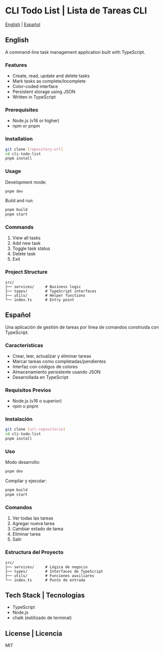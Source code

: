# CLI Todo List | Lista de Tareas CLI

[English](#english) | [Español](#español)

## English

A command-line task management application built with TypeScript.

### Features
- Create, read, update and delete tasks
- Mark tasks as complete/incomplete
- Color-coded interface
- Persistent storage using JSON
- Written in TypeScript

### Prerequisites
- Node.js (v16 or higher)
- npm or pnpm

### Installation
```bash
git clone [repository-url]
cd cli-todo-list
pnpm install
```

### Usage
Development mode:
```bash
pnpm dev
```

Build and run:
```bash
pnpm build
pnpm start
```

### Commands
1. View all tasks
2. Add new task
3. Toggle task status
4. Delete task
5. Exit

### Project Structure
```
src/
├── services/     # Business logic
├── types/        # TypeScript interfaces
├── utils/        # Helper functions
└── index.ts      # Entry point
```

## Español

Una aplicación de gestión de tareas por línea de comandos construida con TypeScript.

### Características
- Crear, leer, actualizar y eliminar tareas
- Marcar tareas como completadas/pendientes
- Interfaz con códigos de colores
- Almacenamiento persistente usando JSON
- Desarrollada en TypeScript

### Requisitos Previos
- Node.js (v16 o superior)
- npm o pnpm

### Instalación
```bash
git clone [url-repositorio]
cd cli-todo-list
pnpm install
```

### Uso
Modo desarrollo:
```bash
pnpm dev
```

Compilar y ejecutar:
```bash
pnpm build
pnpm start
```

### Comandos
1. Ver todas las tareas
2. Agregar nueva tarea
3. Cambiar estado de tarea
4. Eliminar tarea
5. Salir

### Estructura del Proyecto
```
src/
├── services/     # Lógica de negocio
├── types/        # Interfaces de TypeScript
├── utils/        # Funciones auxiliares
└── index.ts      # Punto de entrada
```

## Tech Stack | Tecnologías
- TypeScript
- Node.js
- chalk (estilizado de terminal)

## License | Licencia
MIT